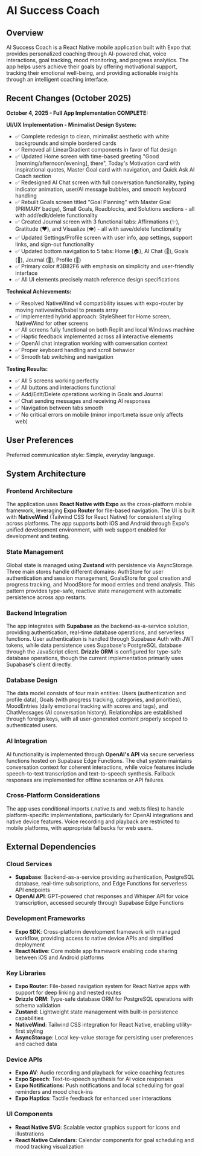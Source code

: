 # AI Success Coach

## Overview

AI Success Coach is a React Native mobile application built with Expo that provides personalized coaching through AI-powered chat, voice interactions, goal tracking, mood monitoring, and progress analytics. The app helps users achieve their goals by offering motivational support, tracking their emotional well-being, and providing actionable insights through an intelligent coaching interface.

## Recent Changes (October 2025)

**October 4, 2025 - Full App Implementation COMPLETE:**

**UI/UX Implementation - Minimalist Design System:**
- ✅ Complete redesign to clean, minimalist aesthetic with white backgrounds and simple bordered cards
- ✅ Removed all LinearGradient components in favor of flat design
- ✅ Updated Home screen with time-based greeting "Good [morning/afternoon/evening], there", Today's Motivation card with inspirational quotes, Master Goal card with navigation, and Quick Ask AI Coach section
- ✅ Redesigned AI Chat screen with full conversation functionality, typing indicator animation, user/AI message bubbles, and smooth keyboard handling
- ✅ Rebuilt Goals screen titled "Goal Planning" with Master Goal (PRIMARY badge), Small Goals, Roadblocks, and Solutions sections - all with add/edit/delete functionality
- ✅ Created Journal screen with 3 functional tabs: Affirmations (✨), Gratitude (❤️), and Visualize (👁️) - all with save/delete functionality
- ✅ Updated Settings/Profile screen with user info, app settings, support links, and sign-out functionality
- ✅ Updated bottom navigation to 5 tabs: Home (🏠), AI Chat (💬), Goals (🎯), Journal (📔), Profile (👤)
- ✅ Primary color #3B82F6 with emphasis on simplicity and user-friendly interface
- ✅ All UI elements precisely match reference design specifications

**Technical Achievements:**
- ✅ Resolved NativeWind v4 compatibility issues with expo-router by moving nativewind/babel to presets array
- ✅ Implemented hybrid approach: StyleSheet for Home screen, NativeWind for other screens
- ✅ All screens fully functional on both Replit and local Windows machine
- ✅ Haptic feedback implemented across all interactive elements
- ✅ OpenAI chat integration working with conversation context
- ✅ Proper keyboard handling and scroll behavior
- ✅ Smooth tab switching and navigation

**Testing Results:**
- ✅ All 5 screens working perfectly
- ✅ All buttons and interactions functional
- ✅ Add/Edit/Delete operations working in Goals and Journal
- ✅ Chat sending messages and receiving AI responses
- ✅ Navigation between tabs smooth
- ✅ No critical errors on mobile (minor import.meta issue only affects web)

## User Preferences

Preferred communication style: Simple, everyday language.

## System Architecture

### Frontend Architecture
The application uses **React Native with Expo** as the cross-platform mobile framework, leveraging **Expo Router** for file-based navigation. The UI is built with **NativeWind** (Tailwind CSS for React Native) for consistent styling across platforms. The app supports both iOS and Android through Expo's unified development environment, with web support enabled for development and testing.

### State Management
Global state is managed using **Zustand** with persistence via AsyncStorage. Three main stores handle different domains: AuthStore for user authentication and session management, GoalsStore for goal creation and progress tracking, and MoodStore for mood entries and trend analysis. This pattern provides type-safe, reactive state management with automatic persistence across app restarts.

### Backend Integration
The app integrates with **Supabase** as the backend-as-a-service solution, providing authentication, real-time database operations, and serverless functions. User authentication is handled through Supabase Auth with JWT tokens, while data persistence uses Supabase's PostgreSQL database through the JavaScript client. **Drizzle ORM** is configured for type-safe database operations, though the current implementation primarily uses Supabase's client directly.

### Database Design
The data model consists of four main entities: Users (authentication and profile data), Goals (with progress tracking, categories, and priorities), MoodEntries (daily emotional tracking with scores and tags), and ChatMessages (AI conversation history). Relationships are established through foreign keys, with all user-generated content properly scoped to authenticated users.

### AI Integration
AI functionality is implemented through **OpenAI's API** via secure serverless functions hosted on Supabase Edge Functions. The chat system maintains conversation context for coherent interactions, while voice features include speech-to-text transcription and text-to-speech synthesis. Fallback responses are implemented for offline scenarios or API failures.

### Cross-Platform Considerations
The app uses conditional imports (.native.ts and .web.ts files) to handle platform-specific implementations, particularly for OpenAI integrations and native device features. Voice recording and playback are restricted to mobile platforms, with appropriate fallbacks for web users.

## External Dependencies

### Cloud Services
- **Supabase**: Backend-as-a-service providing authentication, PostgreSQL database, real-time subscriptions, and Edge Functions for serverless API endpoints
- **OpenAI API**: GPT-powered chat responses and Whisper API for voice transcription, accessed securely through Supabase Edge Functions

### Development Frameworks
- **Expo SDK**: Cross-platform development framework with managed workflow, providing access to native device APIs and simplified deployment
- **React Native**: Core mobile app framework enabling code sharing between iOS and Android platforms

### Key Libraries
- **Expo Router**: File-based navigation system for React Native apps with support for deep linking and nested routes
- **Drizzle ORM**: Type-safe database ORM for PostgreSQL operations with schema validation
- **Zustand**: Lightweight state management with built-in persistence capabilities
- **NativeWind**: Tailwind CSS integration for React Native, enabling utility-first styling
- **AsyncStorage**: Local key-value storage for persisting user preferences and cached data

### Device APIs
- **Expo AV**: Audio recording and playback for voice coaching features
- **Expo Speech**: Text-to-speech synthesis for AI voice responses
- **Expo Notifications**: Push notifications and local scheduling for goal reminders and mood check-ins
- **Expo Haptics**: Tactile feedback for enhanced user interactions

### UI Components
- **React Native SVG**: Scalable vector graphics support for icons and illustrations
- **React Native Calendars**: Calendar components for goal scheduling and mood tracking visualization